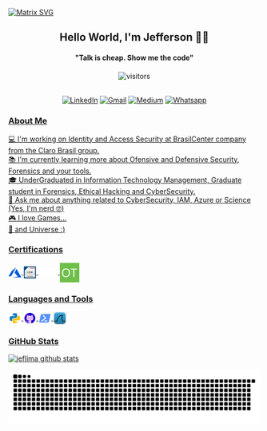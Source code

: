   [![Matrix SVG](https://raw.githubusercontent.com/rodrigograca31/rodrigograca31/master/matrix.svg)](https://www.youtube.com/watch?v=SDkAGkd4NLc) 
<p>
  <h2 align="center"><b>Hello World, I'm Jefferson 🐱‍💻</b></h2>
</p>

<p>
  <h4 align="center"><b>"Talk is cheap. Show me the code"</b></h4>
</p>

<p align="center">
    <img align="center" alt="visitors" src="https://gpvc.arturio.dev/jeflima" />
</p>

<p align="center">
<br>
<a href="https://www.linkedin.com/in/jsilvaalveslima"><img src="https://img.shields.io/badge/linkedin-%230077B5.svg?&style=for-the-badge&logo=linkedin&logoColor=white" alt="LinkedIn" /></a>
<a href="mailto:jsilvaalveslima@gmail.com?subject=Hello %20Jefferson!!"><img src="https://img.shields.io/badge/gmail-%23D14836.svg?&style=for-the-badge&logo=gmail&logoColor=white" alt="Gmail"/></a>
<a href="https://medium.com/@jeflima"><img src="https://img.shields.io/badge/Medium-12100E?style=for-the-badge&logo=medium&logoColor=white"alt="Medium" /></a>
<a href="https://encurtador.com.br/cqDIS"><img src="https://img.shields.io/badge/WhatsApp-25D366?style=for-the-badge&logo=whatsapp&logoColor=white" alt="Whatsapp"</a>
</p>

 <!-- About me -->
<h3>About Me</h3>
  
💻 I'm working on Identity and Access Security at BrasilCenter company from the Claro Brasil group.<br>
📚 I'm currently learning more about Ofensive and Defensive Security, Forensics and your tools.<br>
🎓 UnderGraduated in Information Technology Management, Graduate student in Forensics, Ethical Hacking and CyberSecurity.<br>
💬 Ask me about anything related to CyberSecurity, IAM, Azure or Science (Yes, I'm nerd :nerd_face:)<br>
🎮 I love Games...<br/>
🌌 and Universe :)
<div align="left">
  
 <h3><b>Certifications</b></h3>
<img align="center" alt="Microsoft Azure (AZ-900)" width="26px" src="https://github.com/jeflima/jeflima/blob/main/assets/azure.png" />
<img align="center" alt="EC COuncil (CSCU)" width="26px" src="https://github.com/jeflima/jeflima/blob/main/assets/CSCU.png" />
<img align="center" alt="EXIN" width="39px" src="https://github.com/jeflima/jeflima/blob/main/assets/EXIN.png" />  
<img align="center" alt="EXIN" width="39px" src="https://github.com/jeflima/jeflima/blob/main/assets/Onetrust.png" />  
  
  <!-- Languages and Tools -->
 <h3><b>Languages and Tools</b></h3>
<img align="center" alt="Python" width="26px" src="https://github.com/jeflima/jeflima/blob/main/assets/python.png" />
<img align="center" alt="GitHub" width="26px" src="https://github.com/jeflima/jeflima/blob/main/assets/github.png" />
<img align="center" alt="PowerShell" width="26px" src="https://github.com/jeflima/jeflima/blob/main/assets/powershell.png" />
<img align="center" alt="PowerShell" width="26px" src="https://github.com/jeflima/jeflima/blob/main/assets/wireshark.png" />
  

  
  <!--  Stats -->
<h3>GitHub Stats</h3>

![jeflima github stats](https://github-readme-stats.vercel.app/api?username=jeflima&theme=nord&show_icons=true&count_private=true&line_height=20&title_color=FFFFFF&icon_color=FFFFFF&text_color=FFFFFF&bg_color=0D1117)

 ![Snake animation](https://github.com/jeflima/jeflima/blob/output/github-contribution-grid-snake.svg)


